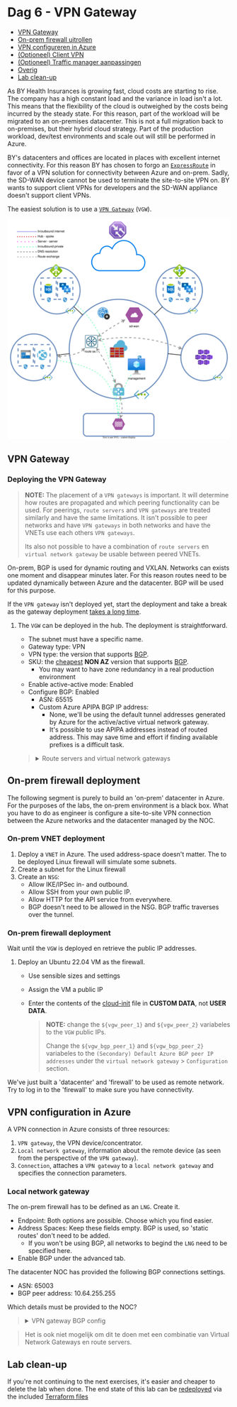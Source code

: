 # Dag 6 - VPN Gateway

* [VPN Gateway](#vpn-gateway)
* [On-prem firewall uitrollen](#on-prem-firewall-uitrollen)
* [VPN configureren in Azure](#vpn-configureren-in-azure)
* [(Optioneel) Client VPN](#optioneel-client-vpn)
* [(Optioneel) Traffic manager aanpassingen](#optioneel-traffic-manager-aanpassingen)
* [Overig](#overig)
* [Lab clean-up](#lab-clean-up)

As BY Health Insurances is growing fast, cloud costs are starting to rise. The company has a high constant load and the variance in load isn't a lot. This means that the flexibility of the cloud is outweighed by the costs being incurred by the steady state. For this reason, part of the workload will be migrated to an on-premises datacenter. This is not a full migration back to on-premises, but their hybrid cloud strategy. Part of the production workload, dev/test environments and scale out will still be performed in Azure.

BY's datacenters and offices are located in places with excellent internet connectivity. For this reason BY has chosen to forgo an [`ExpressRoute`](https://learn.microsoft.com/en-us/azure/expressroute/expressroute-introduction) in favor of a VPN solution for connectivity between Azure and on-prem. Sadly, the SD-WAN device cannot be used to terminate the site-to-site VPN on. BY wants to support client VPNs for developers and the SD-WAN appliance doesn't support client VPNs.

The easiest solution is to use a [`VPN Gateway`](https://learn.microsoft.com/en-us/azure/vpn-gateway/) (`VGW`).

![VPN gateway/virtual network gateway](./data/vpn_gateway.svg)

## VPN Gateway

### Deploying the VPN Gateway

> **NOTE:** The placement of a `VPN gateways` is important. It will determine how routes are propagated and which peering functionality can be used. For peerings, `route servers` and `VPN gateways` are treated similarly and have the same limitations. It isn't possible to peer networks and have `VPN gateways` in both networks and have the VNETs use each others `VPN gateways`. 
>
> Its also not possible to have a combination of `route servers` en `virtual network gateway` be usable between peered VNETs.

On-prem, BGP is used for dynamic routing and VXLAN. Networks can exists one moment and disappear minutes later. For this reason routes need to be updated dynamically between Azure and the datacenter. BGP will be used for this purpose.

If the `VPN gateway` isn't deployed yet, start the deployment and take a break as the gateway deployment [takes a long time](https://learn.microsoft.com/en-us/azure/vpn-gateway/vpn-gateway-about-vpngateways#vpn).

1. The `VGW` can be deployed in the hub. The deployment is straightforward.
    * The subnet must have a specific name.
    * Gateway type: VPN
    * VPN type: the version that supports [BGP](https://learn.microsoft.com/en-us/azure/vpn-gateway/vpn-gateway-bgp-overview#can-i-use-bgp-with-azure-policy-vpn-gateways).
    * SKU: the [cheapest](https://azure.microsoft.com/en-gb/pricing/details/vpn-gateway/#pricing) **NON AZ** version that supports [BGP](https://learn.microsoft.com/en-us/azure/vpn-gateway/vpn-gateway-bgp-overview#is-bgp-supported-on-all-azure-vpn-gateway-skus).
        * You may want to have zone redundancy in a real production environment
    * Enable active-active mode: Enabled
    * Configure BGP: Enabled
        * ASN: 65515
        * Custom Azure APIPA BGP IP address:
            * None, we'll be using the default tunnel addresses generated by Azure for the active/active virtual network gateway.
            * It's possible to use APIPA addresses instead of routed address. This may save time and effort if finding available prefixes is a difficult task.

    > <details><summary>Route servers and virtual network gateways</summary>
    >
    > When a route server and network gateway are used in combination with BGP, the network gateway has to be deployed in active/active mode. I do not know the reason for this. Maybe it has to do with Azure requiring redundancy. 
    >
    > The ASN of the `VNGs` is allowed to be the same as the `route server's`. Depending on the configuration, the peering between the `VNGs` and `route servers` can be EBGP or IBGP. This can influence routing.

    </details>

## On-prem firewall deployment

The following segment is purely to build an 'on-prem' datacenter in Azure. For the purposes of the labs, the on-prem environment is a black box. What you have to do as engineer is configure a site-to-site VPN connection between the Azure networks and the datacenter managed by the NOC.

### On-prem VNET deployment

1. Deploy a `VNET` in Azure. The used address-space doesn't matter. The to be deployed Linux firewall will simulate some subnets.
1. Create a subnet for the Linux firewall
1. Create an `NSG`:
    * Allow IKE/IPSec in- and outbound.
    * Allow SSH from your own public IP. 
    * Allow HTTP for the API service from everywhere.
    * BGP doesn't need to be allowed in the NSG. BGP traffic traverses over the tunnel.

### On-prem firewall deployment

Wait until the `VGW` is deployed en retrieve the public IP addresses.

1. Deploy an Ubuntu 22.04 VM as the firewall.
    * Use sensible sizes and settings
    * Assign the VM a public IP
    * Enter the contents of the [cloud-init](./tf/data/cloud-init.vpn.yml.j2) file in **CUSTOM DATA**, not **USER DATA**.
      
      > **NOTE:** change the `${vgw_peer_1}` and `${vgw_peer_2}` variabeles to the `VGW` public IPs.
      > 
      > Change the `${vgw_bgp_peer_1}` and `${vgw_bgp_peer_2}` variabeles to the `(Secondary) Default Azure BGP peer IP addresses` under the `virtual network gateway` > `Configuration` section.

We've just built a 'datacenter' and 'firewall' to be used as remote network. Try to log in to the 'firewall' to make sure you have connectivity.

## VPN configuration in Azure

A VPN connection in Azure consists of three resources:
1. `VPN gateway`, the VPN device/concentrator.
2. `Local network gateway`, information about the remote device (as seen from the perspective of the `VPN gateway`).
3. `Connection`, attaches a `VPN gateway` to a `local network gateway` and specifies the connection parameters.

### Local network gateway

The on-prem firewall has to be defined as an `LNG`. Create it.
* Endpoint: Both options are possible. Choose which you find easier.
* Address Spaces: Keep these fields empty. BGP is used, so 'static routes' don't need to be added.
    * If you won't be using BGP, all networks to begind the `LNG` need to be specified here.
* Enable BGP under the advanced tab.

The datacenter NOC has provided the following BGP connections settings.
* ASN: 65003
* BGP peer address: 10.64.255.255

Which details must be provided to the NOC?

> <details><summary>VPN gateway BGP config</summary>
>
> These details can be found under `virtual network gateway` > Configuration'.
</details>

>
> Het is ook niet mogelijk om dit te doen met een combinatie van Virtual Network Gateways en route servers.

## Lab clean-up

If you're not continuing to the next exercises, it's easier and cheaper to delete the lab when done. The end state of this lab can be [redeployed](../README_EN.md#lab-checkpoints) via the included [Terraform files](./tf/)
